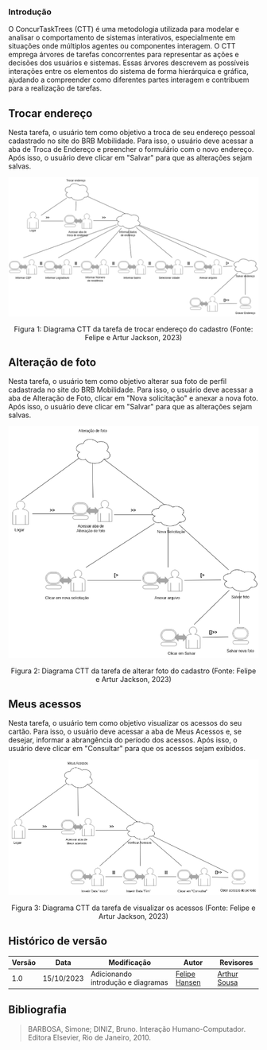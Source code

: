 ### Introdução

O ConcurTaskTrees (CTT) é uma metodologia utilizada para modelar e analisar o comportamento de sistemas interativos, especialmente em situações onde múltiplos agentes ou componentes interagem. O CTT emprega árvores de tarefas concorrentes para representar as ações e decisões dos usuários e sistemas. Essas árvores descrevem as possíveis interações entre os elementos do sistema de forma hierárquica e gráfica, ajudando a compreender como diferentes partes interagem e contribuem para a realização de tarefas.


## Trocar endereço

Nesta tarefa, o usuário tem como objetivo a troca de seu endereço pessoal cadastrado no site do BRB Mobilidade. Para isso, o usuário deve acessar a aba de Troca de Endereço e preencher o formulário com o novo endereço. Após isso, o usuário deve clicar em "Salvar" para que as alterações sejam salvas.

<div style="text-align: center">
    <img src="https://raw.githubusercontent.com/Interacao-Humano-Computador/2023.2--BRB-Mobilidade/main/docs/assets/diagramas%20ctt/Trocar_end.drawio.png">
    <p>Figura 1: Diagrama CTT da tarefa de trocar endereço do cadastro (Fonte: Felipe e Artur Jackson, 2023)</p>
</div>


## Alteração de foto

Nesta tarefa, o usuário tem como objetivo alterar sua foto de perfil cadastrada no site do BRB Mobilidade. Para isso, o usuário deve acessar a aba de Alteração de Foto, clicar em "Nova solicitação" e anexar a nova foto. Após isso, o usuário deve clicar em "Salvar" para que as alterações sejam salvas.

<div style="text-align: center">
    <img src="https://raw.githubusercontent.com/Interacao-Humano-Computador/2023.2--BRB-Mobilidade/main/docs/assets/diagramas%20ctt/Alteracao_foto.drawio.png">
    <p>Figura 2: Diagrama CTT da tarefa de alterar foto do cadastro (Fonte: Felipe e Artur Jackson, 2023)</p>
</div>


## Meus acessos

Nesta tarefa, o usuário tem como objetivo visualizar os acessos do seu cartão. Para isso, o usuário deve acessar a aba de Meus Acessos e, se desejar, informar a abrangência do período dos acessos. Após isso, o usuário deve clicar em "Consultar" para que os acessos sejam exibidos.

<div style="text-align: center">
    <img src="https://raw.githubusercontent.com/Interacao-Humano-Computador/2023.2--BRB-Mobilidade/main/docs/assets/diagramas%20ctt/Meus_acessos.drawio.png">
    <p>Figura 3: Diagrama CTT da tarefa de visualizar os acessos (Fonte: Felipe e Artur Jackson, 2023)</p>
</div>


## Histórico de versão

| Versão | Data       | Modificação                             | Autor                         | Revisores                         |
| ------ | ---------- | --------------------------------------- | ----------------------------- |-----------------------------------|
|   1.0   |   15/10/2023   |   Adicionando introdução e diagramas | [Felipe Hansen](https://github.com/FHansen98) | [Arthur Sousa](https://github.com/arthurrsousa) |


## Bibliografia

> BARBOSA, Simone; DINIZ, Bruno. Interação Humano-Computador. Editora Elsevier, Rio de Janeiro, 2010.
